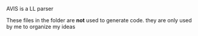 AVIS is a LL parser

These files in the folder are **not** used to generate code. they are only used by me to organize my ideas